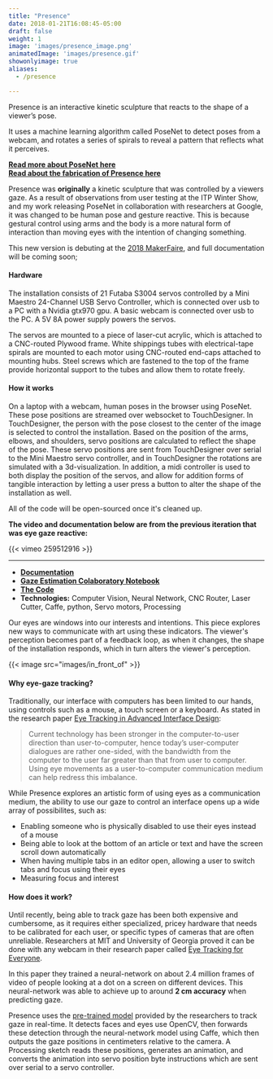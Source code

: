 ```yaml
---
title: "Presence"
date: 2018-01-21T16:08:45-05:00
draft: false
weight: 1
image: 'images/presence_image.png'
animatedImage: 'images/presence.gif'
showonlyimage: true
aliases:
  - /presence

---
```


Presence is an interactive kinetic sculpture that reacts to the shape of a viewer’s pose.  

It uses a machine learning algorithm called PoseNet to detect poses from a webcam, and rotates a series of spirals to reveal a pattern that reflects what it perceives.

<!--more-->

**[Read more about PoseNet here](https://medium.com/tensorflow/real-time-human-pose-estimation-in-the-browser-with-tensorflow-js-7dd0bc881cd5)**
<br/>
**[Read about the fabrication of Presence here](https://www.danioved.com/blog/posts/presence/fabricating-the-kinetic-sculpture/)**

Presence was **originally** a kinetic sculpture that was controlled by a viewers gaze. As a result of observations from user testing at the ITP Winter Show, and my work
releasing PoseNet in collaboration with researchers at Google, it was changed to be human pose and gesture reactive.  This is because gestural control using arms and the body is a more natural form of interaction than moving eyes with the intention of changing something.

This new version is debuting at the [2018 MakerFaire](https://makerfaire.com/new-york/), and full documentation will be coming soon; 

#### Hardware

The installation consists of 21 Futaba S3004 servos controlled by a Mini Maestro 24-Channel USB Servo Controller, which is connected over usb to a PC with a Nvidia gtx970 gpu.  A basic webcam is connected over usb to the PC.  A 5V 8A power supply powers the servos.
 
The servos are mounted to a piece of laser-cut acrylic, which is attached to a CNC-routed Plywood frame.  White shippings tubes with electrical-tape spirals are mounted to each motor using CNC-routed end-caps attached to mounting hubs.  Steel screws which are fastened to the top of the frame provide horizontal support to the tubes and allow them to rotate freely.

#### How it works

On a laptop with a webcam, human poses in the browser using PoseNet. These pose positions are streamed over websocket to TouchDesigner.
In TouchDesigner, the person with the pose closest to the center of the image is selected to control the installation.  Based on the
position of the arms, elbows, and shoulders, servo positions are calculated to reflect the shape of the pose.  These servo positions are sent
from TouchDesigner over serial to the Mini Maestro servo controller, and in TouchDesigner the rotations are simulated with a 3d-visualization.
In addition, a midi controller is used to both display the position of the servos, and allow for addition forms of tangible interaction by letting
a user press a button to alter the shape of the installation as well.

All of the code will be open-sourced once it's cleaned up.

**The video and documentation below are from the previous iteration that was eye gaze reactive:** 

{{< vimeo 259512916 >}}

---

* **[Documentation](/blog/tags/presence)**
* **[Gaze Estimation Colaboratory Notebook](https://colab.research.google.com/drive/11s5IQkI8H-kIn00Kg6Sqp-dD3RwsICdE#scrollTo=F-jyn1bRR8M8)**
* **[The Code](https://github.com/oveddan/presence)**
* **Technologies:** Computer Vision, Neural Network, CNC Router, Laser Cutter, Caffe, python, Servo motors, Processing

Our eyes are windows into our interests and intentions.
This piece explores new ways to communicate with art using these indicators.
The viewer's perception becomes part of a feedback loop, as when it changes,
the shape of the installation responds, which in turn alters the viewer's
perception.

{{< image src="images/in_front_of" >}}

#### Why eye-gaze tracking?

Traditionally, our interface with computers has been limited to our hands, using controls such as a mouse,
a touch screen or a keyboard.  As stated in the research paper [Eye Tracking in Advanced Interface Design](http://www.cs.tufts.edu/~jacob/papers/barfield.pdf):

> Current technology has been stronger in the computer-to-user direction than user-to-computer, hence today’s user-computer dialogues are rather one-sided, with the bandwidth from the computer to the user far greater than that from user to computer. Using eye movements as a user-to-computer communication medium can help redress this imbalance. 

While Presence explores an artistic form of using eyes as a communication medium, the ability to use our gaze to control an interface opens up a wide array of possibilites, such as:

* Enabling someone who is physically disabled to use their eyes instead of a mouse
* Being able to look at the bottom of an article or text and have the screen scroll down automatically
* When having multiple tabs in an editor open, allowing a user to switch tabs and focus using their eyes
* Measuring focus and interest

#### How does it work?

Until recently, being able to track gaze has been both expensive and cumbersome, as it requires either specialized, pricey hardware that needs to be calibrated for each user, or specific types of cameras that are often unreliable.
Researchers at MIT and University of Georgia proved it can be done with any webcam in their research paper called [Eye Tracking for Everyone](http://gazecapture.csail.mit.edu/).  

In this paper they trained a neural-network on about 2.4 million frames of video of people looking at a dot on a screen on different devices.  This neural-network was able to achieve up to around **2 cm accuracy** when predicting gaze.  

Presence uses the [pre-trained model](https://github.com/CSAILVision/GazeCapture) provided by the researchers to track gaze in real-time. It detects faces and eyes use OpenCV, then forwards these detection through the neural-network model using Caffe, which then outputs the gaze positions in centimeters relative to the camera.  A Processing sketch reads these positions, generates an animation, and converts the animation into servo position byte instructions which are sent over serial to a servo controller.
 
